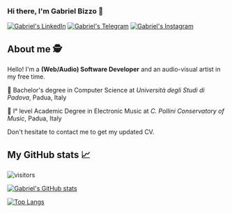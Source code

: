 ### Hi there, I'm Gabriel Bizzo 👋

<!--
**killbizz/killbizz** is a ✨ _special_ ✨ repository because its `README.md` (this file) appears on your GitHub profile.

Here are some ideas to get you started:

- 🔭 I’m currently working on ...
- 🌱 I’m currently learning ...
- 👯 I’m looking to collaborate on ...
- 🤔 I’m looking for help with ...
- 💬 Ask me about ...
- 📫 How to reach me: ...
- 😄 Pronouns: ...
- ⚡ Fun fact: ...
-->

[![Gabriel's LinkedIn](https://img.shields.io/badge/LinkedIn-0077B5?style=for-the-badge&logo=linkedin&logoColor=white)](https://www.linkedin.com/in/gabriel-bizzo-6b332b231)
[![Gabriel's Telegram](https://img.shields.io/badge/Telegram-2CA5E0?style=for-the-badge&logo=telegram&logoColor=white)](https://t.me/killbizz)
[![Gabriel's Instagram](https://img.shields.io/badge/Instagram-E4405F?style=for-the-badge&logo=instagram&logoColor=white)](https://www.instagram.com/kill.bizz)

## About me 🕵️
Hello! I'm a **(Web/Audio) Software Developer** and an audio-visual artist in my free time.

📌 Bachelor's degree in Computer Science at *Università degli Studi di Padova*, Padua, Italy

📌 I° level Academic Degree in Electronic Music at *C. Pollini Conservatory of Music*, Padua, Italy

Don't hesitate to contact me to get my updated CV.

## My GitHub stats 📈 
![visitors](https://shields-io-visitor-counter.herokuapp.com/badge?page=killbizz&label=Visitors&labelColor=000000&logo=GitHub&logoColor=FFFFFF&color=1D70B8&style=for-the-badge)

[![Gabriel's GitHub stats](https://github-readme-stats.vercel.app/api?username=killbizz&count_private=true&show_icons=true&theme=gotham)](https://github.com/anuraghazra/github-readme-stats)

[![Top Langs](https://github-readme-stats.vercel.app/api/top-langs/?username=killbizz&theme=gotham)](https://github.com/anuraghazra/github-readme-stats)
